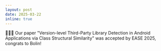 ```yaml
---
layout: post
date: 2025-03-22
inline: true
---
```


🎉🎉🎉 Our paper "Version-level Third-Party Library Detection in Android Applications via Class Structural Similarity" was accepted by EASE 2025, congrats to Bolin!
